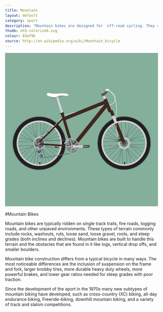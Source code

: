 ```yaml
---
title: Mountain
layout: default
category: sport
description: "Mountain bikes are designed for  off-road cycling. They can traverse terrains that are unavailable to other bikes."
thumb: mtb-colorize6.svg
colour: 83af9b
source: http://en.wikipedia.org/wiki/Mountain_bicycle
---
```


![Mountain bike photo](../img/bikes/mtb-colorize6.svg)

#Mountain Bikes

Mountain bikes are typically ridden on single track trails, fire roads, logging roads, and other unpaved environments. These types of terrain commonly include rocks, washouts, ruts, loose sand, loose gravel, roots, and steep grades (both inclines and declines). Mountain bikes are built to handle this terrain and the obstacles that are found in it like logs, vertical drop offs, and smaller boulders.

Mountain bike construction differs from a typical bicycle in many ways. The most noticeable differences are the inclusion of suspension on the frame and fork, larger knobby tires, more durable heavy duty wheels, more powerful brakes, and lower gear ratios needed for steep grades with poor traction.

Since the development of the sport in the 1970s many new subtypes of mountain biking have developed, such as cross-country (XC) biking, all-day endurance biking, Freeride-biking, downhill mountain biking, and a variety of track and slalom competitions.
